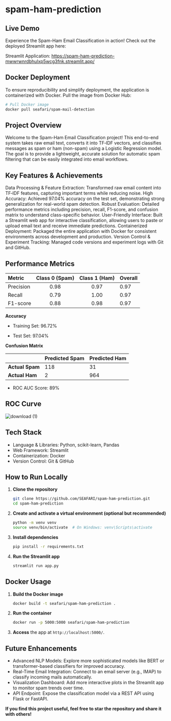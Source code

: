 # spam-ham-prediction

## Live Demo

Experience the Spam-Ham Email Classification in action! Check out the deployed Streamlit app here:

  Streamlit Application: https://spam-ham-prediction-mwwrwnrdbhulxp5wcg3fnk.streamlit.app/

## Docker Deployment

To ensure reproducibility and simplify deployment, the application is containerized with Docker. Pull the image from Docker Hub:

```bash
# Pull Docker image
docker pull seafari/spam-mail-detection
```

## Project Overview

Welcome to the Spam-Ham Email Classification project! This end-to-end system takes raw email text, converts it into TF‑IDF vectors, and classifies messages as spam or ham (non-spam) using a Logistic Regression model. The goal is to provide a lightweight, accurate solution for automatic spam filtering that can be easily integrated into email workflows.

## Key Features & Achievements

  Data Processing & Feature Extraction: Transformed raw email content into TF‑IDF features, capturing important terms while reducing noise.
  High Accuracy: Achieved 97.04% accuracy on the test set, demonstrating strong generalization for real-world spam detection.
  Robust Evaluation: Detailed performance metrics including precision, recall, F1-score, and confusion matrix to understand class-specific behavior.
  User-Friendly Interface: Built a Streamlit web app for interactive classification, allowing users to paste or upload email text and receive immediate predictions.
  Containerized Deployment: Packaged the entire application with Docker for consistent environments across development and production.
  Version Control & Experiment Tracking: Managed code versions and experiment logs with Git and GitHub.

## Performance Metrics

| Metric    | Class 0 (Spam)| Class 1 (Ham) | Overall |
| :-------- | :-----------: | :------------: | :------ |
| Precision |      0.98     |      0.97      | 0.97    |
| Recall    |      0.79     |      1.00      | 0.97    |
| F1-score  |      0.88     |      0.98      | 0.97    |

**Accuracy**

* Training Set: 96.72%

* Test Set: 97.04%

**Confusion Matrix**

|                    | Predicted Spam | Predicted Ham |
|--------------------|----------------|---------------|
| **Actual Spam**    |      118       |      31       |
| **Actual Ham**     |       2        |      964      |

* ROC AUC Score: 89%
  
## ROC Curve

![download (1)](https://github.com/user-attachments/assets/48262940-c8e6-4773-97af-a2d0b16245a3)



## Tech Stack

* Language & Libraries: Python, scikit-learn, Pandas
* Web Framework: Streamlit
* Containerization: Docker
* Version Control: Git & GitHub

## How to Run Locally

1. **Clone the repository**

   ```bash
   git clone https://github.com/SEAFARI/spam-ham-prediction.git
   cd spam-ham-prediction
   ```
2. **Create and activate a virtual environment (optional but recommended)**

   ```bash
   python -m venv venv
   source venv/bin/activate  # On Windows: venv\Scripts\activate
   ```
3. **Install dependencies**

   ```bash
   pip install -r requirements.txt
   ```
4. **Run the Streamlit app**

   ```bash
   streamlit run app.py
   ```

## Docker Usage

1. **Build the Docker image**

   ```bash
   docker build -t seafari/spam-ham-prediction .
   ```
2. **Run the container**

   ```bash
   docker run -p 5000:5000 seafari/spam-ham-prediction
   ```
3. **Access** the app at `http://localhost:5000/`.

## Future Enhancements

  - Advanced NLP Models: Explore more sophisticated models like BERT or transformer-based classifiers for improved accuracy.
  - Real-Time Email Integration: Connect to an email server (e.g., IMAP) to classify incoming mails automatically.
  - Visualization Dashboard: Add more interactive plots in the Streamlit app to monitor spam trends over time.
  - API Endpoint: Expose the classification model via a REST API using Flask or FastAPI.

**If you find this project useful, feel free to  star the repository and share it with others!**
